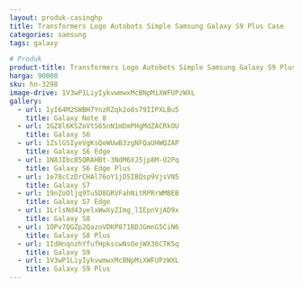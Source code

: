 ```yaml
---
layout: produk-casinghp
title: Transformers Logo Autobots Simple Samsung Galaxy S9 Plus Case
categories: samsung
tags: galaxy

# Produk
product-title: Transformers Logo Autobots Simple Samsung Galaxy S9 Plus Case
harga: 90000
sku: hn-3298
image-drive: 1V3wP1LiyIykvwmwxMcBNpMiXWFUPzWXL
gallery:
  - url: 1yI64M2SWBH7YnzRZqk2o8s79IIPXLBu5
    title: Galaxy Note 8
  - url: 1GZ8l6KSZoVtS65nN1mDmPHgMdZACRkOU
    title: Galaxy S6
  - url: 1ZslGSIyeVgKsQeWUwB3zgNFQaUHWQZAP
    title: Galaxy S6 Edge
  - url: 1N8JIbc85QRAHBt-3NdM6XJ5jp8M-U2Pq
    title: Galaxy S6 Edge Plus
  - url: 1e78cCzDrCHAl76oY1jD5IBQsp9VjsVN5
    title: Galaxy S7
  - url: 19nZoOljq9Tu5D8GRVFahNitRPRrWMBEB
    title: Galaxy S7 Edge
  - url: 1LrlsNd43yelxWwXyZImg_lIEpnVjAD9x
    title: Galaxy S8
  - url: 1OPv7QGZp2QazoVDKP871BDJGmnG5CiN6
    title: Galaxy S8 Plus
  - url: 1IdHnqnzhYfufHpkscwNsOejWX36CTK5q
    title: Galaxy S9
  - url: 1V3wP1LiyIykvwmwxMcBNpMiXWFUPzWXL
    title: Galaxy S9 Plus
---
```

